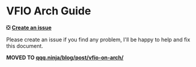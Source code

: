 # VFIO Arch Guide

:negative_squared_cross_mark: [**Create an issue**](https://github.com/qdm12/VFIO-Arch-Guide/issues/new)

Please create an issue if you find any problem, I'll be happy to help and fix this document.

**MOVED TO [qqq.ninja/blog/post/vfio-on-arch/](https://qqq.ninja/blog/post/vfio-on-arch/)**
